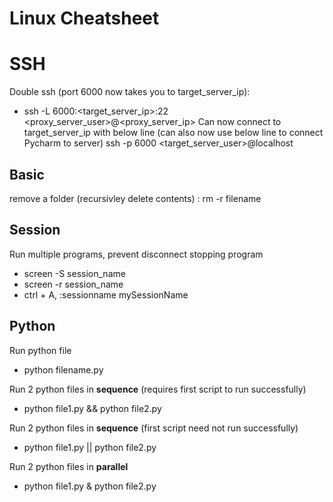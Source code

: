 # Linux Cheatsheet

# SSH 
Double ssh (port 6000 now takes you to target_server_ip):
   - ssh -L 6000:<target_server_ip>:22 <proxy_server_user>@<proxy_server_ip>
Can now connect to target_server_ip with below line (can also now use below line to connect Pycharm to server)
ssh -p 6000 <target_server_user>@localhost

## Basic
remove a folder (recursivley delete contents) : rm -r filename	

## Session 
Run multiple programs, prevent disconnect stopping program
   - screen -S session_name
   - screen -r session_name
   - ctrl + A, :sessionname mySessionName
   
## Python
Run python file
   - python filename.py
   
Run 2 python files in **sequence** (requires first script to run successfully)
   - python file1.py && python file2.py
   
Run 2 python files in **sequence** (first script need not run successfully)
   - python file1.py || python file2.py
   
Run 2 python files in **parallel**
   - python file1.py & python file2.py
   
